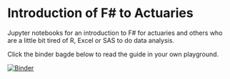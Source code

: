 # Introduction of F# to Actuaries
Jupyter notebooks for an introduction to F# for actuaries and others who are a little bit tired of R, Excel or SAS to do data analysis.

Click the binder bagde below to read the guide in your own playground.
 
[![Binder](https://mybinder.org/badge_logo.svg)](https://mybinder.org/v2/gh/t4rzsan/fsharp-for-actuaries/906fdce2afeeb365c7c99c0ccfcfc524f5e8f1d2)

